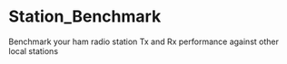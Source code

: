 # Station_Benchmark
Benchmark your ham radio station Tx and Rx performance against other local stations
